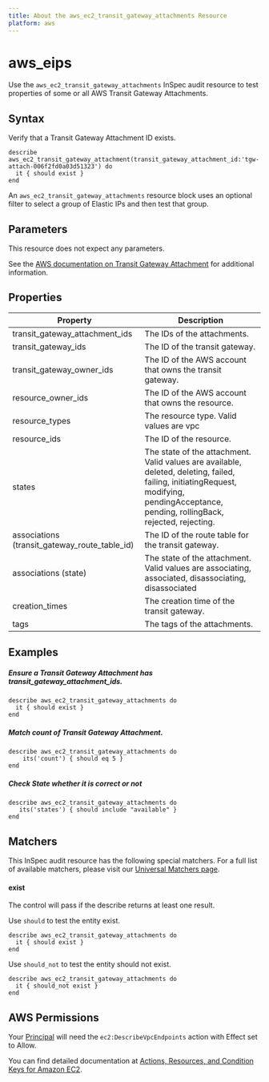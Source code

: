```yaml
---
title: About the aws_ec2_transit_gateway_attachments Resource
platform: aws
---
```


# aws\_eips

Use the `aws_ec2_transit_gateway_attachments` InSpec audit resource to test properties of some or all AWS Transit Gateway Attachments.

## Syntax

Verify that a Transit Gateway Attachment ID exists.

    describe aws_ec2_transit_gateway_attachment(transit_gateway_attachment_id:'tgw-attach-006f2fd0a03d51323') do
      it { should exist }
    end

An `aws_ec2_transit_gateway_attachments` resource block uses an optional filter to select a group of Elastic IPs and then test that group.

## Parameters

This resource does not expect any parameters.

See the [AWS documentation on Transit Gateway Attachment](https://docs.aws.amazon.com/AWSCloudFormation/latest/UserGuide/aws-resource-ec2-transitgatewayattachment.html) for additional information.

## Properties

| Property | Description|
| --- | --- |
| transit_gateway_attachment_ids | The IDs of the attachments. |
| transit_gateway_ids | The ID of the transit gateway. |
| transit_gateway_owner_ids | The ID of the AWS account that owns the transit gateway. |
| resource_owner_ids | The ID of the AWS account that owns the resource. |
| resource_types | The resource type. Valid values are vpc | vpn | direct-connect-gateway | peering | connect. |
| resource_ids | The ID of the resource. |
| states | The state of the attachment. Valid values are available, deleted, deleting, failed, failing, initiatingRequest, modifying, pendingAcceptance, pending, rollingBack, rejected, rejecting. |
| associations (transit_gateway_route_table_id) | The ID of the route table for the transit gateway. |
| associations (state) | The state of the attachment. Valid values are associating, associated, disassociating, disassociated | |
| creation_times | The creation time of the transit gateway. |
| tags | The tags of the attachments. |

## Examples

##### Ensure a Transit Gateway Attachment has transit_gateway_attachment_ids.
    describe aws_ec2_transit_gateway_attachments do
      it { should exist }
    end

##### Match count of Transit Gateway Attachment.
    describe aws_ec2_transit_gateway_attachments do
        its('count') { should eq 5 }
    end

##### Check State whether it is correct or not
    describe aws_ec2_transit_gateway_attachments do
       its('states') { should include "available" }
    end

## Matchers

This InSpec audit resource has the following special matchers. For a full list of available matchers, please visit our [Universal Matchers page](https://www.inspec.io/docs/reference/matchers/).

#### exist

The control will pass if the describe returns at least one result.

Use `should` to test the entity exist.

    describe aws_ec2_transit_gateway_attachments do
      it { should exist }
    end


Use `should_not` to test the entity should not exist.

    describe aws_ec2_transit_gateway_attachments do
      it { should_not exist }
    end

## AWS Permissions

Your [Principal](https://docs.aws.amazon.com/IAM/latest/UserGuide/intro-structure.html#intro-structure-principal) will need the `ec2:DescribeVpcEndpoints` action with Effect set to Allow.

You can find detailed documentation at [Actions, Resources, and Condition Keys for Amazon EC2](https://docs.aws.amazon.com/IAM/latest/UserGuide/list_amazonec2.html).
